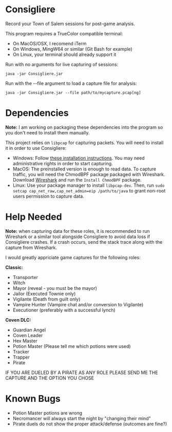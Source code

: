 # Consigliere
Record your Town of Salem sessions for post-game analysis.

This program requires a TrueColor compatible terminal:
- On MacOS/OSX, I recomend iTerm
- On Windows, MingW64 or similar (Git Bash for example)
- On Linux, your terminal should already support it


Run with no arguments for live capturing of sessions:

`java -jar Consigliere.jar`

Run with the --file argument to load a capture file for analysis:

`java -jar Consigliere.jar --file path/to/mycapture.pcap[ng]`

# Dependencies

**Note:** I am working on packaging these dependencies into the program so you don't need to install them manually.

This project relies on `libpcap` for capturing packets. You will need to install it in order to use Consigliere:
- Windows: Follow [these installation instructions](https://github.com/kaitoy/pcap4j#winpcap-or-npcap). You may need administrative rights in order to start capturing.
- MacOS: The preinstalled version is enough to read data. To capture traffic, you will need the ChmodBPF package packaged with Wireshark. Download [Wireshark](https://www.wireshark.org/download.html) and run the `Install ChmodBPF` package.
- Linux: Use your package manager to install `libpcap-dev`. Then, run `sudo setcap cap_net_raw,cap_net_admin=eip /path/to/java` to grant non-root users permission to capture data.

# Help Needed
**Note:** when capturing data for these roles, it is recommended to run Wireshark or a similar tool alongside Consigliere to avoid data loss if Consigliere crashes. If a crash occurs, send the stack trace along with the capture from Wireshark.

I would greatly appriciate game captures for the following roles:

**Classic:**
- Transporter
- Witch
- Mayor (reveal - you must be the mayor)
- Jailor (Executed Townie only)
- Vigilante (Death from guilt only)
- Vampire Hunter (Vampire chat and/or conversion to Vigilante)
- Executioner (preferably with a successful lynch)

**Coven DLC:**
- Guardian Angel
- Coven Leader
- Hex Master
- Potion Master (Please tell me which potions were used)
- Tracker
- Trapper
- Pirate

IF YOU ARE DUELED BY A PIRATE AS ANY ROLE PLEASE SEND ME THE CAPTURE AND THE OPTION YOU CHOSE

# Known Bugs
- Potion Master potions are wrong
- Necromancer will always start the night by "changing their mind"
- Pirate duels do not show the proper attack/defense (outcomes are fine?)

